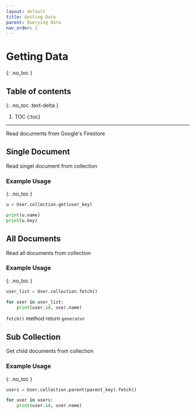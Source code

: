 ```yaml
---
layout: default
title: Getting Data
parent: Querying Data
nav_order: 1
---
```


# Getting Data
{: .no_toc }

## Table of contents
{: .no_toc .text-delta }

1. TOC
{:toc}

---

Read documents from Google's Firestore

## Single Document
Read singel document from collection

### Example Usage
{: .no_toc }

```python
u = User.collection.get(user_key)

print(u.name)
print(u.key)
```

## All Documents
Read all documents from collection

### Example Usage
{: .no_toc }

```python
user_list = User.collection.fetch()

for user in user_list:
    print(user.id, user.name)
```

`fetch()` method return `generator`

## Sub Collection
Get child documents from collection

### Example Usage
{: .no_toc }

```python
users = User.collection.parent(parent_key).fetch()

for user in users:
    print(user.id, user.name)
```